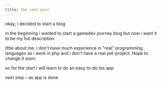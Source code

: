 ```yaml
---
title: the real post
---
```


okay, i decided to start a blog 

in the beginning i wanted to start a gamedev journey blog but now i want it to be my full description

little about me: i don't have much experience in "real" programming languages as i work in php and i don't have a real pet-project. Hope to change it soon.

so for the start i will learn to do an easy to-do ios app

next step – as app is done
